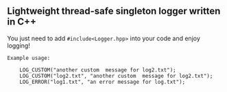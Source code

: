 ## Lightweight thread-safe singleton logger written in C++

You just need to add `#include<Logger.hpp>` into your code and enjoy logging!

```
Example usage:

	LOG_CUSTOM("another custom  message for log2.txt");
	LOG_CUSTOM("log2.txt", "another custom  message for log2.txt");
	LOG_ERROR("log1.txt", "an error message for log.txt");
```
